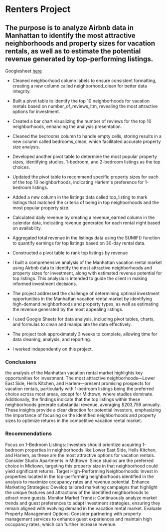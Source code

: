 # Renters Project  


##  The purpose is to analyze Airbnb data in Manhattan to identify the most attractive neighborhoods and property sizes for vacation rentals, as well as to estimate the potential revenue generated by top-performing listings. 
Googlesheet [here](https://docs.google.com/spreadsheets/d/10ZulNg8qBMXrCH_V82S9N5MBNWr79ke1-lrLoNVyIeI/edit?usp=sharing)

- Cleaned neighborhood column labels to ensure consistent formatting, creating a new column called neighborhood_clean for better data integrity.
- Built a pivot table to identify the top 10 neighborhoods for vacation rentals based on number_of_reviews_ltm, revealing the most attractive options for investment.
- Created a bar chart visualizing the number of reviews for the top 10 neighborhoods, enhancing the analysis presentation.
- Cleaned the bedrooms column to handle empty cells, storing results in a new column called bedrooms_clean, which facilitated accurate property size analysis.
- Developed another pivot table to determine the most popular property sizes, identifying studios, 1-bedroom, and 2-bedroom listings as the top choices.
- Updated the pivot table to recommend specific property sizes for each of the top 10 neighborhoods, indicating Harlem's preference for 1-bedroom listings.
- Added a new column in the listings data called top_listing to mark listings that matched the criteria of being in top neighborhoods and the most popular property size.
- Calculated daily revenue by creating a revenue_earned column in the calendar data, indicating revenue generated for each rental night based on availability.
- Aggregated total revenue in the listings data using the SUMIF() function to quantify earnings for top listings based on 30-day rental data.
- Constructed a pivot table to rank top listings by revenue

- I built a comprehensive analysis of the Manhattan vacation rental market using Airbnb data to identify the most attractive neighborhoods and property sizes for investment, along with estimated revenue potential for top listings. This analysis is intended to guide the client in making informed investment decisions.
- The project addressed the challenge of determining optimal investment opportunities in the Manhattan vacation rental market by identifying high-demand neighborhoods and property types, as well as estimating the revenue generated by the most appealing listings.
 - I used Google Sheets for data analysis, including pivot tables, charts, and formulas to clean and manipulate the data effectively.
- The project took approximately 3 weeks to complete, allowing time for data cleaning, analysis, and reporting.
- I worked independently on this project.   
  
### Conclusions
 the analysis of the Manhattan vacation rental market highlights key opportunities for investment. The most attractive neighborhoods—Lower East Side, Hells Kitchen, and Harlem—present promising prospects for vacation rentals, particularly with 1-bedroom listings being the preferred choice across most areas, except for Midtown, where studios dominate. Additionally, the findings indicate that the top listings within these neighborhoods generate substantial revenue, averaging $203,759 annually. These insights provide a clear direction for potential investors, emphasizing the importance of focusing on the identified neighborhoods and property sizes to optimize returns in the competitive vacation rental market.





### Recommendations
Focus on 1-Bedroom Listings: Investors should prioritize acquiring 1-bedroom properties in neighborhoods like Lower East Side, Hells Kitchen, and Harlem, as these are the most attractive options for vacation rentals.
Consider Studio Apartments in Midtown: Since studios are the preferred choice in Midtown, targeting this property size in that neighborhood could yield significant returns.
Target High-Performing Neighborhoods: Invest in properties located in the top-performing neighborhoods identified in the analysis to maximize occupancy rates and revenue potential.
Enhance Marketing Strategies: Develop tailored marketing campaigns that highlight the unique features and attractions of the identified neighborhoods to attract more guests.
Monitor Market Trends: Continuously analyze market trends and guest preferences to adapt investment strategies, ensuring they remain aligned with evolving demand in the vacation rental market.
Evaluate Property Management Options: Consider partnering with property management services to enhance guest experiences and maintain high occupancy rates, which can further increase revenue.
